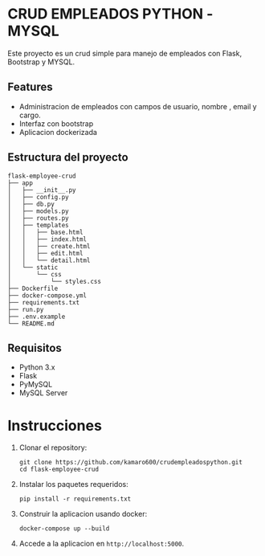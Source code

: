 # CRUD EMPLEADOS PYTHON -MYSQL
Este proyecto es un crud simple para manejo de empleados con Flask, Bootstrap y MYSQL. 

## Features

- Administracion de empleados con campos de usuario, nombre , email y cargo.
- Interfaz con bootstrap
- Aplicacion dockerizada

## Estructura del proyecto

```
flask-employee-crud
├── app
│   ├── __init__.py
│   ├── config.py
│   ├── db.py
│   ├── models.py
│   ├── routes.py
│   ├── templates
│   │   ├── base.html
│   │   ├── index.html
│   │   ├── create.html
│   │   ├── edit.html
│   │   └── detail.html
│   └── static
│       └── css
│           └── styles.css
├── Dockerfile
├── docker-compose.yml
├── requirements.txt
├── run.py
├── .env.example
└── README.md
```

## Requisitos

- Python 3.x
- Flask
- PyMySQL
- MySQL Server

# Instrucciones

1. Clonar el repository:
   ```
   git clone https://github.com/kamaro600/crudempleadospython.git
   cd flask-employee-crud
   ```

2. Instalar los paquetes requeridos:
   ```
   pip install -r requirements.txt
   ```

3. Construir la aplicacion usando docker:
   ```
   docker-compose up --build
   ```

4. Accede a la aplicacion en `http://localhost:5000`.


